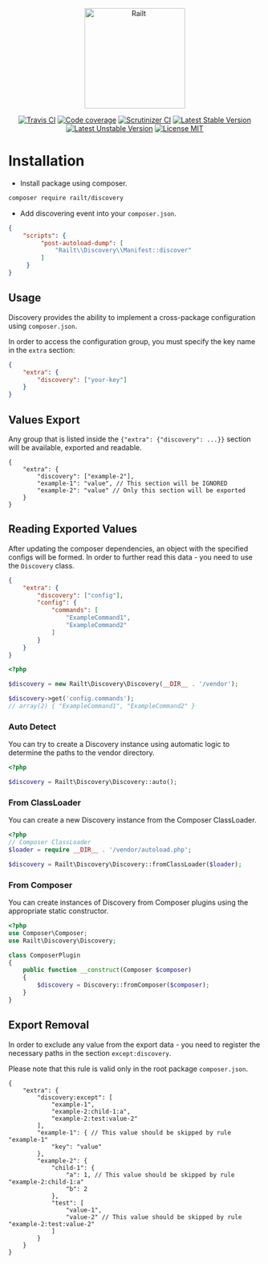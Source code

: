 <p align="center">
    <img src="https://railt.org/images/logo-dark.svg" width="200" alt="Railt" />
</p>

<p align="center">
    <a href="https://travis-ci.org/railt/discovery"><img src="https://travis-ci.org/railt/discovery.svg?branch=master" alt="Travis CI" /></a>
    <a href="https://scrutinizer-ci.com/g/railt/discovery/?branch=master"><img src="https://scrutinizer-ci.com/g/railt/discovery/badges/coverage.png?b=master" alt="Code coverage" /></a>
    <a href="https://scrutinizer-ci.com/g/railt/discovery/?branch=master"><img src="https://scrutinizer-ci.com/g/railt/discovery/badges/quality-score.png?b=master" alt="Scrutinizer CI" /></a>
    <a href="https://packagist.org/packages/railt/discovery"><img src="https://poser.pugx.org/railt/discovery/version" alt="Latest Stable Version"></a>
    <a href="https://packagist.org/packages/railt/discovery"><img src="https://poser.pugx.org/railt/discovery/v/unstable" alt="Latest Unstable Version"></a>
    <a href="https://raw.githubusercontent.com/railt/discovery/master/LICENSE.md"><img src="https://poser.pugx.org/railt/discovery/license" alt="License MIT"></a>
</p>

# Installation

- Install package using composer.

```bash
composer require railt/discovery
```

- Add discovering event into your `composer.json`.

```json
{
    "scripts": {
         "post-autoload-dump": [
             "Railt\\Discovery\\Manifest::discover"
         ]
     }
}
```

## Usage

Discovery provides the ability to implement a cross-package 
configuration using `composer.json`.

In order to access the configuration group, you must specify the key 
name in the `extra` section:

```json
{
    "extra": {
        "discovery": ["your-key"]
    }
}
```

## Values Export

Any group that is listed inside the `{"extra": {"discovery": ...}}` section 
will be available, exported and readable.

```json5
{
    "extra": {
        "discovery": ["example-2"],
        "example-1": "value", // This section will be IGNORED
        "example-2": "value" // Only this section will be exported
    }
}
```

## Reading Exported Values

After updating the composer dependencies, an object with the specified configs 
will be formed. In order to further read this data - you need to use the 
`Discovery` class.

```json
{
    "extra": {
        "discovery": ["config"],
        "config": {
            "commands": [
                "ExampleCommand1",
                "ExampleCommand2"
            ]
        }
    }
}
```

```php
<?php

$discovery = new Railt\Discovery\Discovery(__DIR__ . '/vendor');

$discovery->get('config.commands'); 
// array(2) { "ExampleCommand1", "ExampleCommand2" }
```

### Auto Detect

You can try to create a Discovery instance using automatic logic to determine 
the paths to the vendor directory.

```php
<?php

$discovery = Railt\Discovery\Discovery::auto();
```

### From ClassLoader

You can create a new Discovery instance from the Composer ClassLoader.

```php
<?php
// Composer ClassLoader
$loader = require __DIR__ . '/vendor/autoload.php';

$discovery = Railt\Discovery\Discovery::fromClassLoader($loader);
```

### From Composer

You can create instances of Discovery from Composer plugins using the 
appropriate static constructor.

```php
<?php
use Composer\Composer;
use Railt\Discovery\Discovery;

class ComposerPlugin
{
    public function __construct(Composer $composer)
    {
        $discovery = Discovery::fromComposer($composer);
    }
}
```

## Export Removal

In order to exclude any value from the export data - you need to 
register the necessary paths in the section `except:discovery`.

Please note that this rule is valid only in the root package `composer.json`.

```json5
{
    "extra": {
        "discovery:except": [
            "example-1",
            "example-2:child-1:a",
            "example-2:test:value-2"
        ],
        "example-1": { // This value should be skipped by rule "example-1"
            "key": "value"
        },
        "example-2": {
            "child-1": {
                "a": 1, // This value should be skipped by rule "example-2:child-1:a"
                "b": 2
            },
            "test": [
                "value-1",
                "value-2" // This value should be skipped by rule "example-2:test:value-2"
            ]
        }
    }
}
```

